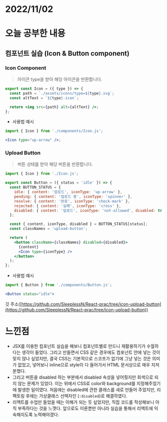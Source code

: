 # 2022/11/02

# 오늘 공부한 내용

## 컴포넌트 실습 (Icon & Button component)

### Icon Component

> 아이콘 type을 받아 해당 아이콘을 반환합니다.
> 

```jsx
export const Icon = ({ type }) => {
  const path = `./assets/icons/type=${type}.svg`;
  const altText = `${type}-icon`;

  return <img src={path} alt={altText} />;
};
```

- 사용법 예시

```jsx
import { Icon } from './components/Icon.js';

<Icon type="up-arrow" />;
```

### Upload Button

> 버튼 상태를 받아 해당 버튼을 반환합니다.
> 

```jsx
import { Icon } from './Icon.js';

export const Button = ({ status = 'idle' }) => {
  const BUTTON_STATUS = {
    idle: { content: '업로드', iconType: 'up-arrow' },
    pending: { content: '업로드 중', iconType: 'spinner' },
    resolve: { content: '완료', iconType: 'check-mark' },
    rejected: { content: '실패', iconType: 'cross' },
    disabled: { content: '업로드', iconType: 'not-allowed', disabled: true },
  };

  const { content, iconType, disabled } = BUTTON_STATUS[status];
  const classNames = 'upload-button';

  return (
    <button className={classNames} disabled={disabled}>
      {content}
      <Icon type={iconType} />
    </button>
  );
};
```

- 사용법 얘시

```jsx
import { Button } from './components/Button.js';

<Button status="idle">
```

깃 주소([https://github.com/SleeplessN/React-prac/tree/icon-upload-button](https://github.com/SleeplessN/React-prac/tree/icon-upload-button))

# 느낀점

- JSX를 이용한 컴포넌트 실습을 해보니 컴포넌트별로 만드니 재활용하기가 수월하다는 생각이 들었다. 그리고 만들면서 CSS 같은 경우에도 컴포넌트 안에 넣는 것이 맞지 않나 싶었지만, 결국 CSS는 기본적으로 스코프가 없기에 그냥 넣는 것은 의미가 없었고, 넣어보니 inline으로 style이 다 들어가서 HTML 문서상으로 매우 지저분했다.
- 그리고 버튼을 disabled 하는 부분에서 disabled 속성을 넣어줬지만 회색으로 되지 않는 문제가 있었다. 이는 위에서 CSS로 color와 background를 지정해주었기에 발생한 일이였다. 처음에는 disabled에 관한 클래스를 새로 만들어 주었지만, 리팩토링 후에는 가상클래스 선택자인 (`:disabled`)로 해결하였다.
- 리액트를 수업만 들었을 때는 이해가 되는 듯 싶었지만, 직접 코드를 작성해보니 아직 부족하다는 것을 느꼇다. 앞으로도 이론뿐만 아니라 실습을 통해서 리액트에 익숙해지도록 노력해야겠다.